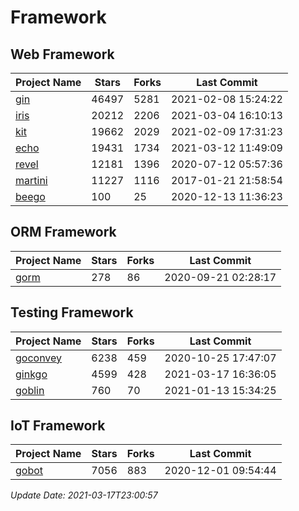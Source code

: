 # Framework

## Web Framework
| Project Name | Stars | Forks | Last Commit |
| ------------ | ----- | ----- | ----------- |
| [gin](https://github.com/gin-gonic/gin) | 46497 | 5281 | 2021-02-08 15:24:22 |
| [iris](https://github.com/kataras/iris) | 20212 | 2206 | 2021-03-04 16:10:13 |
| [kit](https://github.com/go-kit/kit) | 19662 | 2029 | 2021-02-09 17:31:23 |
| [echo](https://github.com/labstack/echo) | 19431 | 1734 | 2021-03-12 11:49:09 |
| [revel](https://github.com/revel/revel) | 12181 | 1396 | 2020-07-12 05:57:36 |
| [martini](https://github.com/go-martini/martini) | 11227 | 1116 | 2017-01-21 21:58:54 |
| [beego](https://github.com/astaxie/beego) | 100 | 25 | 2020-12-13 11:36:23 |

## ORM Framework
| Project Name | Stars | Forks | Last Commit |
| ------------ | ----- | ----- | ----------- |
| [gorm](https://github.com/jinzhu/gorm) | 278 | 86 | 2020-09-21 02:28:17 |

## Testing Framework
| Project Name | Stars | Forks | Last Commit |
| ------------ | ----- | ----- | ----------- |
| [goconvey](https://github.com/smartystreets/goconvey) | 6238 | 459 | 2020-10-25 17:47:07 |
| [ginkgo](https://github.com/onsi/ginkgo) | 4599 | 428 | 2021-03-17 16:36:05 |
| [goblin](https://github.com/franela/goblin) | 760 | 70 | 2021-01-13 15:34:25 |

## IoT Framework
| Project Name | Stars | Forks | Last Commit |
| ------------ | ----- | ----- | ----------- |
| [gobot](https://github.com/hybridgroup/gobot) | 7056 | 883 | 2020-12-01 09:54:44 |

*Update Date: 2021-03-17T23:00:57*